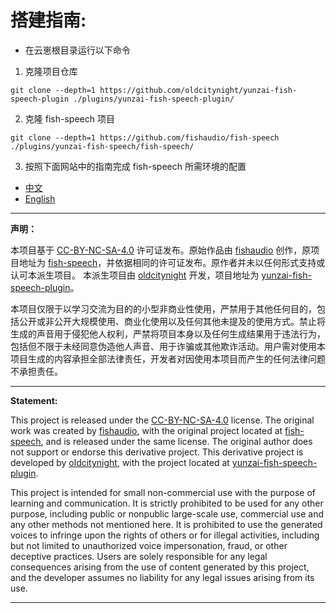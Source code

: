 # 搭建指南:
 * 在云崽根目录运行以下命令
  1. 克隆项目仓库
```
git clone --depth=1 https://github.com/oldcitynight/yunzai-fish-speech-plugin ./plugins/yunzai-fish-speech-plugin/
```
  2. 克隆 fish-speech 项目
```
git clone --depth=1 https://github.com/fishaudio/fish-speech ./plugins/yunzai-fish-speech/fish-speech/
```
 3. 按照下面网站中的指南完成 fish-speech 所需环境的配置

  * [中文](https://speech.fish.audio/zh/)
  * [English](https://speech.fish.audio/) 

---

**声明：**

本项目基于 [CC-BY-NC-SA-4.0](./LICENSE) 许可证发布。原始作品由 [fishaudio](https://github.com/fishaudio) 创作，原项目地址为 [fish-speech](https://github.com/fishaudio/fish-speech)，并依据相同的许可证发布。原作者并未以任何形式支持或认可本派生项目。
本派生项目由 [oldcitynight](https://github.com/oldcitynight) 开发，项目地址为 [yunzai-fish-speech-plugin](https://github.com/oldcitynight/yunzai-fish-speech-plugin)。

本项目仅限于以学习交流为目的的小型非商业性使用，严禁用于其他任何目的，包括公开或非公开大规模使用、商业化使用以及任何其他未提及的使用方式。禁止将生成的声音用于侵犯他人权利，严禁将项目本身以及任何生成结果用于违法行为，包括但不限于未经同意伪造他人声音、用于诈骗或其他欺诈活动。用户需对使用本项目生成的内容承担全部法律责任，开发者对因使用本项目而产生的任何法律问题不承担责任。

---

**Statement:**

This project is released under the [CC-BY-NC-SA-4.0](./LICENSE) license. The original work was created by [fishaudio](https://github.com/fishaudio), with the original project located at [fish-speech](https://github.com/fishaudio/fish-speech), and is released under the same license. The original author does not support or endorse this derivative project.
This derivative project is developed by [oldcitynight](https://github.com/oldcitynight), with the project located at [yunzai-fish-speech-plugin](https://github.com/oldcitynight/yunzai-fish-speech-plugin).

This project is intended for small non-commercial use with the purpose of learning and communication. It is strictly prohibited to be used for any other purpose, including public or nonpublic large-scale use, commercial use and any other methods not mentioned here. It is prohibited to use the generated voices to infringe upon the rights of others or for illegal activities, including but not limited to unauthorized voice impersonation, fraud, or other deceptive practices. Users are solely responsible for any legal consequences arising from the use of content generated by this project, and the developer assumes no liability for any legal issues arising from its use.

---